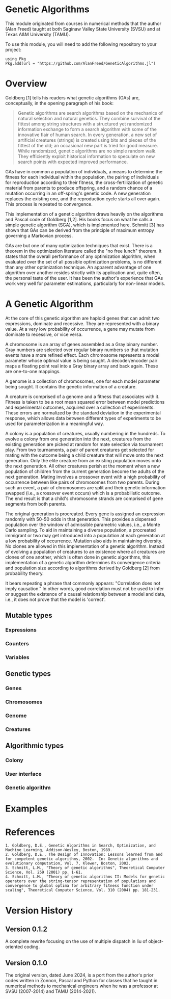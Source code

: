 # Genetic Algorithms

This module originated from courses in numerical methods that the author (Alan Freed) taught at both Saginaw Valley State University (SVSU) and at Texas A&M University (TAMU).

To use this module, you will need to add the following repository to your project:

```
using Pkg
Pkg.add(url = "https://github.com/AlanFreed/GeneticAlgorithms.jl")
```

# Overview

Goldberg [1] tells his readers what genetic algorithms (GAs) are, conceptually, in the opening paragraph of his book:

> Genetic algorithms are search algorithms based on the mechanics of natural selection and natural genetics. They combine survival of the fittest among string structures with a structured yet randomized information exchange to form a search algorithm with some of the innovative flair of human search.  In every generation, a new set of artificial creatures (strings) is created using bits and pieces of the fittest of the old; an occasional new part is tried for good measure. While randomized, genetic algorithms are no simple random walk. They efficiently exploit historical information to speculate on new search points with expected improved performance.

GAs have in common a population of individuals, a means to determine the
fitness for each individual within the population, the pairing of individuals
for reproduction according to their fitness, the cross-fertilization of
genetic material from parents to produce offspring, and a random chance of a
mutation occurring in an off-spring's genetic code.  A new generation
replaces the existing one, and the reproduction cycle starts all over again.
This process is repeated to convergence.

This implementation of a genetic algorithm draws
heavily on the algorithms and Pascal code of Goldberg [1,2].  His books focus on what he calls a
simple genetic algorithm (SGA), which is implemented here. 
Schmitt [3] has shown that GAs can be derived
from the principle of maximum entropy governing a Markovian process.

GAs are but one of many optimization techniques that exist.  There is a
theorem in the optimization literature called the "no free lunch"
theorem.  It states that the overall performance of any optimization
algorithm, when evaluated over the set of all possible optimization
problems, is no different than any other optimization technique.  An
apparent advantage of one
algorithm over another resides strictly with its application and, quite
often, the personal taste of the user.  It has been the author's
experience that GAs work very well for parameter estimations, particularly for
non-linear models.

# A Genetic Algorithm

At the core of this genetic algorithm are haploid genes that can admit two expressions, dominate and recessive. They are represented with a binary value.  At a very low probability of occurrence, a gene may mutate from dominate to recessive, or vice versa.

A chromosome is an array of genes assembled as a Gray binary number.  Gray numbers are selected over regular binary numbers so that mutation events have a more refined effect.  Each chromosome represents a model parameter whose optimal value is being sought.  A decoder/encoder pair maps a floating point real into a Gray binary array and back again.  These are one-to-one mappings.  

A genome is a collection of chromosomes, one for each model parameter being sought.  It contains the genetic information of a creature.

A creature is comprised of a genome and a fitness that associates with it.  Fitness is taken to be a root mean squared error between model predictions
and experimental outcomes, acquired over a collection of experiments. These errors are normalized by the standard deviation in the experimental response, which allows data between different types of experiments to be 
used for parameterization in a meaningful way.

A colony is a population of creatures, usually numbering in the hundreds.  To evolve a colony from one generation into the next, creatures from the existing generation are picked at random for mate selection via tournament play.  From two tournaments, a pair of parent creatures get selected for mating with the outcome being a child creature that will move onto the next generation.  Only the elite creature from an existing population moves onto the next generation.  All other creatures perish at the moment when a new population of children from the current generation become the adults of the next generation.  Mating involves a crossover event with a high probability of occurrence between like pairs of chromosomes from two parents.  During such an event, a pair of chromosomes are split and their genetic information swapped (i.e., a crossover event occurs) which is a probabilistic outcome.  The end result is that a child's chromosome strands are comprised of gene segments from both parents.  

The original generation is procreated.  Every gene is assigned an expression randomly with 50-50 odds in that generation.  This provides a dispersed population over the window of admissible parametric values, i.e., a Monte Carlo sampling.  To aid in maintaining a diverse population, a procreated immigrant or two may get introduced into a population at each generation at a low probability of occurrence.  Mutation also aids in maintaining diversity.  No clones are allowed in this implementation of a genetic algorithm.  Instead of evolving a population of creatures to an existence where all creatures are clones of one another, which is often done in genetic algorithms, this implementation of a genetic algorithm determines its convergence criteria and population size according to algorithms derived by Goldberg [2] from probability theory.

It bears repeating a phrase that commonly appears: "Correlation
does not imply causation."  In other words, good correlation must not be used to infer or suggest the existence of a causal relationship between a
model and data, i.e., it does not prove that the model is 'correct'.

## Mutable types

### Expressions

### Counters

### Variables

## Genetic types

### Genes

### Chromosomes

### Genome

### Creatures

## Algorithmic types

### Colony

### User interface

### Genetic algorithm

# Examples

# References

	1. Goldberg, D.E., Genetic Algorithms in Search, Optimization, and Machine Learning, Addison-Wesley, Boston, 1989.
    2. Goldberg, D.E., The Design of Innovation: Lessons learned from and for competent genetic algorithms, 2002.  In: Genetic algorithms and evolutionary computation, Vol. 7, Klewer, Boston, 2002.
    3. Schmitt, L.M., "Theory of genetic algorithms", Theoretical Computer Science, Vol. 259 (2001) pp. 1-61.
    4. Schmitt, L.M., "Theory of genetic algorithms II: Models for genetic operators over the string-tensor representation of populations and convergence to global optima for arbitrary fitness function under scaling", Theoretical Computer Science, Vol. 310 (2004) pp. 181-231.
 
# Version History

## Version 0.1.2

A complete rewrite focusing on the use of multiple dispatch in liu of object-oriented coding.

## Version 0.1.0

The original version, dated June 2024, is a port from the author's prior codes written in Zonnon, Pascal and Python for classes that he taught in numerical methods to mechanical engineers when he was a professor at SVSU (2007-2014) and TAMU (2014-2021).
